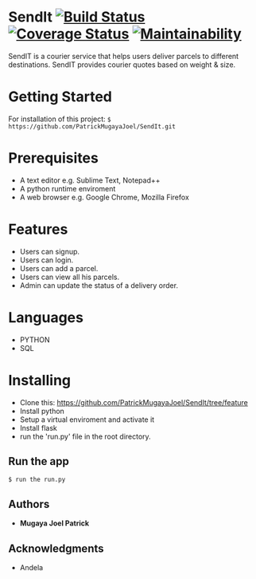 # SendIt [![Build Status](https://travis-ci.org/PatrickMugayaJoel/SendIt.svg?branch=develop)](https://travis-ci.org/PatrickMugayaJoel/SendIt) [![Coverage Status](https://coveralls.io/repos/github/PatrickMugayaJoel/SendIt/badge.svg?branch=develop)](https://coveralls.io/github/PatrickMugayaJoel/SendIt?branch=develop) [![Maintainability](https://api.codeclimate.com/v1/badges/7a64cecee106d76232d1/maintainability)](https://codeclimate.com/github/PatrickMugayaJoel/SendIt/maintainability)

SendIT is a courier service that helps users deliver parcels to different destinations. SendIT provides courier quotes based on weight & size.
    

# Getting Started

For installation of this project:  `$ https://github.com/PatrickMugayaJoel/SendIt.git`

# Prerequisites

* A text editor e.g. Sublime Text, Notepad++
* A python runtime enviroment
* A web browser e.g. Google Chrome, Mozilla Firefox

# Features

* Users can signup.
* Users can login.
* Users can add a parcel.
* Users can view all his parcels.
* Admin can update the status of a delivery order.
 
# Languages

* PYTHON
* SQL
 
# Installing

* Clone this: https://github.com/PatrickMugayaJoel/SendIt/tree/feature
* Install python
* Setup a virtual enviroment and activate it
* Install flask
* run the 'run.py' file in the root directory.

## Run the app

`$ run the run.py`

## Authors

* **Mugaya Joel Patrick**
 
## Acknowledgments

* Andela





